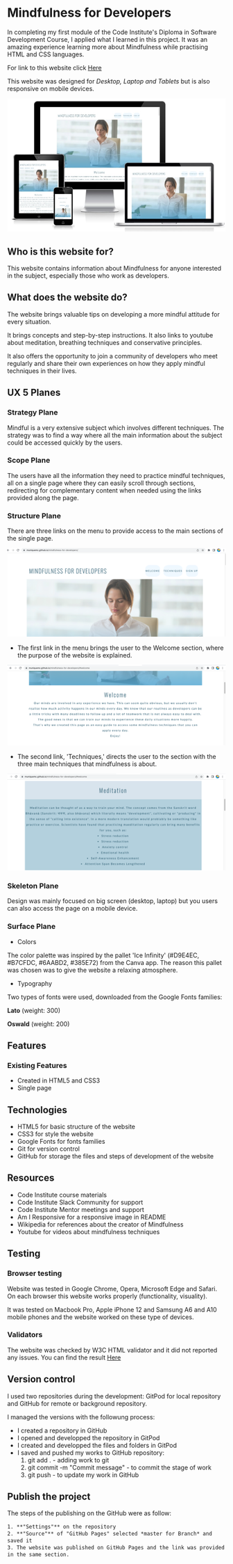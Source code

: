# Mindfulness for Developers

In completing my first module of the Code Institute's Diploma in Software Development Course, I applied what I learned in this project.
It was an amazing experience learning more about Mindfulness while practising HTML and CSS languages.

For link to this website click [Here](https://muniquemc.github.io/mindfulness-for-developers/)

This website was designed for *Desktop, Laptop and Tablets* but is also responsive on mobile devices.

![Responsive](./assets/images/responsive.jpg)

## Who is this website for?

This website contains information about Mindfulness for anyone interested in the subject, especially those who work as developers.

## What does the website do?

The website brings valuable tips on developing a more mindful attitude for every situation.

It brings concepts and step-by-step instructions. It also links to youtube about meditation, breathing techniques and conservative principles.

It also offers the opportunity to join a community of developers who meet regularly and share their own experiences on how they apply mindful techniques in their lives.

## UX 5 Planes

### Strategy Plane

Mindful is a very extensive subject which involves different techniques. The strategy was to find a way where all the main information about the subject could be accessed quickly by the users.

### Scope Plane

The users have all the information they need to practice mindful techniques, all on a single page where they can easily scroll through sections, redirecting for complementary content when needed using the links provided along the page.

### Structure Plane

There are three links on the menu to provide access to the main sections of the single page.

![Menu](./assets/images/menu-page.png)

- The first link in the menu brings the user to the Welcome section, where the purpose of the website is explained.

![Welcome](./assets/images/welcome-section.png)

- The second link, 'Techniques,' directs the user to the section with the three main techniques that mindfulness is about.

![Techniques](./assets/images/techniques.png)

### Skeleton Plane

Design was mainly focused on big screen (desktop, laptop) but you users can also access the page on a mobile device.

### Surface Plane

* Colors

The color palette was inspired by the pallet 'Ice Infinity' (#D9E4EC, #B7CFDC, #6AABD2,
#385E72) from the Canva app. The reason this pallet was chosen was to give the website a relaxing atmosphere.



* Typography

Two types of fonts were used, downloaded from the Google Fonts families:

**Lato** (weight: 300)

**Oswald** (weight: 200)

## Features

### Existing Features

* Created in HTML5 and CSS3
* Single page

## Technologies

- HTML5 for basic structure of the website
- CSS3 for style the website
- Google Fonts for fonts families
- Git for version control
- GitHub for storage the files and steps of development of the website

## Resources

- Code Institute course materials
- Code Institute Slack Community for support
- Code Institute Mentor meetings and support
- Am I Responsive for a responsive image in README 
- Wikipedia for references about the creator of Mindfulness
- Youtube for videos about mindfulness techniques

## Testing

### Browser testing

Website was tested in Google Chrome, Opera, Microsoft Edge and Safari. On each browser this website works properly (functionality, visuality).

It was tested on  Macbook Pro, Apple iPhone 12 and Samsung A6 and A10 mobile phones and the website worked on these type of devices.

### Validators

The website was checked by W3C HTML validator and it did not reported any issues. You can find the result [Here]()

## Version control

I used two repositories during the development: GitPod for local repository and GitHub for remote or background repository. 

I managed the versions with the followung process:
- I created a repository in GitHub
- I opened and developped the repository in GitPod
- I created and developped the files and folders in GitPod
- I saved and pushed my works to GitHub repository:
    1. git add . - adding work to git
    2. git commit -m "Commit message" - to commit the stage of work
    3. git push - to update my work in GitHub

## Publish the project

The steps of the publishing on the GitHub were as follow:
    
    1. **"Settings"** on the repository
    2. **"Source"** of "GitHub Pages" selected *master for Branch* and saved it
    3. The website was published on GitHub Pages and the link was provided in the same section.
